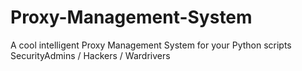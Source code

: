 # Proxy-Management-System
A cool intelligent Proxy Management System for your Python scripts SecurityAdmins / Hackers / Wardrivers
